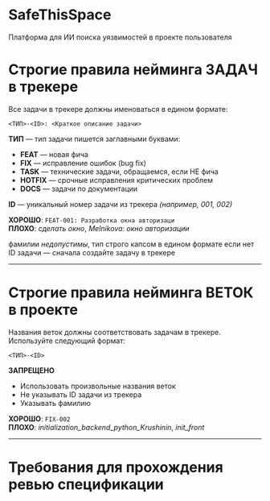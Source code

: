 # SafeThisSpace
Платформа для ИИ поиска уязвимостей в проекте пользователя

# Строгие правила нейминга ЗАДАЧ в трекере
Все задачи в трекере должны именоваться в едином формате:

`<ТИП>-<ID>: <Краткое описание задачи>`

**ТИП** — тип задачи пишется заглавными буквами: 
- **FEAT** — новая фича
- **FIX** — исправление ошибок (bug fix)
- **TASK** — технические задачи, обращаемся, если НЕ фича
- **HOTFIX** — срочные исправления критических проблем
- **DOCS** — задачи по документации

**ID** — уникальный номер задачи из трекера *(например, 001, 002)*

**ХОРОШО**: `FEAT-001: Разработка окна авторизаци`  
**ПЛОХО**: *сделать окно*,  *Melnikova: окно авторизации*  

фамилии *недопустимы*, тип строго капсом в едином формате
если нет ID задачи — сначала создайте задачу в трекере  

---

# Строгие правила нейминга ВЕТОК в проекте
Названия веток должны соответствовать задачам в трекере. Используйте следующий формат:

`<ТИП>-<ID>`

**ЗАПРЕЩЕНО**  
- Использовать произвольные названия веток  
- Не указывать ID задачи из трекера  
- Указывать фамилию  

**ХОРОШО**: `FIX-002`  
**ПЛОХО**: *initialization_backend_python_Krushinin*,  *init_front*  

---

# Требования для прохождения ревью спецификации





